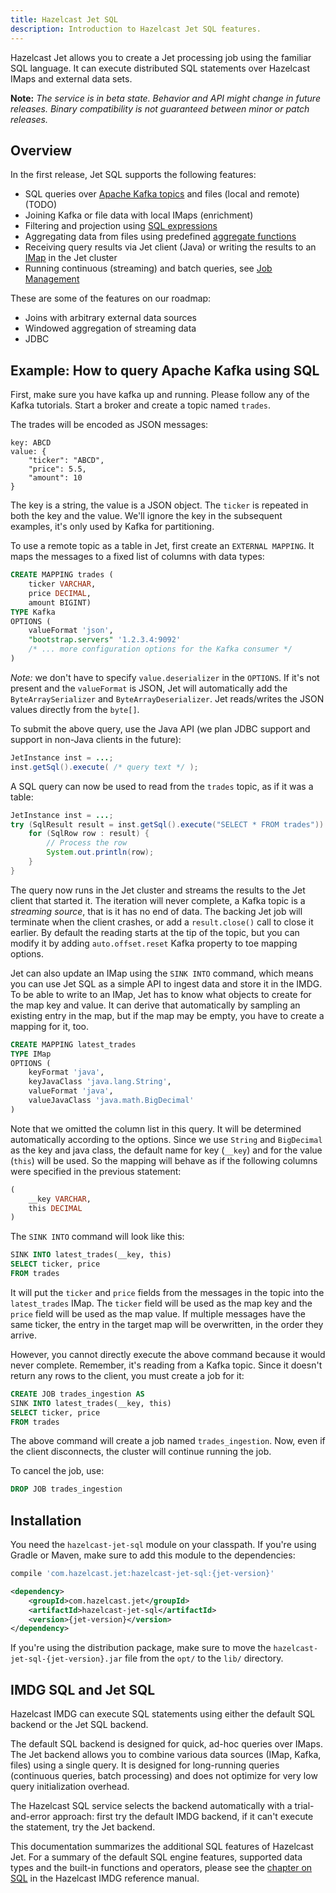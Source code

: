 ```yaml
---
title: Hazelcast Jet SQL
description: Introduction to Hazelcast Jet SQL features.
---
```


Hazelcast Jet allows you to create a Jet processing job using the
familiar SQL language. It can execute distributed SQL statements over
Hazelcast IMaps and external data sets.

**Note:** _The service is in beta state. Behavior and API might change
in future releases. Binary compatibility is not guaranteed between minor
or patch releases._

## Overview

In the first release, Jet SQL supports the following features:

- SQL queries over [Apache Kafka topics](kafka-connector.md) and files
(local and remote) (TODO)
- Joining Kafka or file data with local IMaps (enrichment)
- Filtering and projection using [SQL
expressions](https://docs.hazelcast.org/docs/{imdg-version}/manual/html-single/index.html#expressions)
- Aggregating data from files using predefined [aggregate
functions](basic-commands#aggregation-functions)
- Receiving query results via Jet client (Java) or writing the results
to an [IMap](imap-connector.md) in the Jet cluster
- Running continuous (streaming) and batch queries, see
[Job Management](job-management.md)

These are some of the features on our roadmap:

- Joins with arbitrary external data sources
- Windowed aggregation of streaming data
- JDBC

## Example: How to query Apache Kafka using SQL

First, make sure you have kafka up and running. Please follow any of the
Kafka tutorials. Start a broker and create a topic named `trades`.

The trades will be encoded as JSON messages:

```plain
key: ABCD
value: {
    "ticker": "ABCD",
    "price": 5.5,
    "amount": 10
}
```

The key is a string, the value is a JSON object. The `ticker` is
repeated in both the key and the value. We'll ignore the key in the
subsequent examples, it's only used by Kafka for partitioning.

To use a remote topic as a table in Jet, first create an `EXTERNAL
MAPPING`. It maps the messages to a fixed list of columns with data
types:

```sql
CREATE MAPPING trades (
    ticker VARCHAR,
    price DECIMAL,
    amount BIGINT)
TYPE Kafka
OPTIONS (
    valueFormat 'json',
    "bootstrap.servers" '1.2.3.4:9092'
    /* ... more configuration options for the Kafka consumer */
)
```

_Note:_ we don't have to specify `value.deserializer` in the `OPTIONS`.
If it's not present and the `valueFormat` is JSON, Jet will
automatically add the `ByteArraySerializer` and `ByteArrayDeserializer`.
Jet reads/writes the JSON values directly from the `byte[]`.

To submit the above query, use the Java API (we plan JDBC support and
support in non-Java clients in the future):

```java
JetInstance inst = ...;
inst.getSql().execute( /* query text */ );
```

A SQL query can now be used to read from the `trades` topic, as if it
was a table:

```java
JetInstance inst = ...;
try (SqlResult result = inst.getSql().execute("SELECT * FROM trades")) {
    for (SqlRow row : result) {
        // Process the row
        System.out.println(row);
    }
}
```

The query now runs in the Jet cluster and streams the results to the Jet
client that started it. The iteration will never complete, a Kafka topic
is a _streaming source_, that is it has no end of data. The backing Jet
job will terminate when the client crashes, or add a `result.close()`
call to close it earlier. By default the reading starts at the tip of
the topic, but you can modify it by adding `auto.offset.reset` Kafka
property to toe mapping options.

Jet can also update an IMap using the `SINK INTO` command, which means
you can use Jet SQL as a simple API to ingest data and store it in the
IMDG. To be able to write to an IMap, Jet has to know what objects to
create for the map key and value. It can derive that automatically by
sampling an existing entry in the map, but if the map may be empty, you
have to create a mapping for it, too.

```sql
CREATE MAPPING latest_trades
TYPE IMap
OPTIONS (
    keyFormat 'java',
    keyJavaClass 'java.lang.String',
    valueFormat 'java',
    valueJavaClass 'java.math.BigDecimal'
)
```

Note that we omitted the column list in this query. It will be
determined automatically according to the options. Since we use `String`
and `BigDecimal` as the key and java class, the default name for key
(`__key`) and for the value (`this`) will be used. So the mapping will
behave as if the following columns were specified in the previous
statement:

```sql
(
    __key VARCHAR,
    this DECIMAL
)
```

The `SINK INTO` command will look like this:

```sql
SINK INTO latest_trades(__key, this)
SELECT ticker, price
FROM trades
```

It will put the `ticker` and `price` fields from the messages in the
topic into the `latest_trades` IMap. The `ticker` field will be used as
the map key and the `price` field will be used as the map value. If
multiple messages have the same ticker, the entry in the target map will
be overwritten, in the order they arrive.

However, you cannot directly execute the above command because it would
never complete. Remember, it's reading from a Kafka topic. Since it
doesn't return any rows to the client, you must create a job for it:

```sql
CREATE JOB trades_ingestion AS
SINK INTO latest_trades(__key, this)
SELECT ticker, price
FROM trades
```

The above command will create a job named `trades_ingestion`. Now, even
if the client disconnects, the cluster will continue running the job.

To cancel the job, use:

```sql
DROP JOB trades_ingestion
```

## Installation

You need the `hazelcast-jet-sql` module on your classpath. If you're
using Gradle or Maven, make sure to add this module to the dependencies:

<!--DOCUSAURUS_CODE_TABS-->

<!--Gradle-->

```groovy
compile 'com.hazelcast.jet:hazelcast-jet-sql:{jet-version}'
```

<!--Maven-->

```xml
<dependency>
    <groupId>com.hazelcast.jet</groupId>
    <artifactId>hazelcast-jet-sql</artifactId>
    <version>{jet-version}</version>
</dependency>
```

<!--END_DOCUSAURUS_CODE_TABS-->

If you're using the distribution package, make sure to move the
`hazelcast-jet-sql-{jet-version}.jar` file from the `opt/` to the `lib/`
directory.

## IMDG SQL and Jet SQL

Hazelcast IMDG can execute SQL statements using either the default SQL
backend or the Jet SQL backend.

The default SQL backend is designed for quick, ad-hoc queries over
IMaps. The Jet backend allows you to combine various data sources (IMap,
Kafka, files) using a single query. It is designed for long-running
queries (continuous queries, batch processing) and does not optimize for
very low query initialization overhead.

The Hazelcast SQL service selects the backend automatically with a
trial-and-error approach: first try the default IMDG backend, if it
can't execute the statement, try the Jet backend.

This documentation summarizes the additional SQL features of Hazelcast
Jet. For a summary of the default SQL engine features, supported data
types and the built-in functions and operators, please see the [chapter
on SQL](https://docs.hazelcast.org/docs/{imdg-version}/manual/html-single/index.html#sql)
in the Hazelcast IMDG reference manual.
